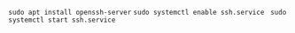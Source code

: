 ```sudo apt install openssh-server```
```sudo systemctl enable ssh.service ```
```sudo systemctl start ssh.service ```